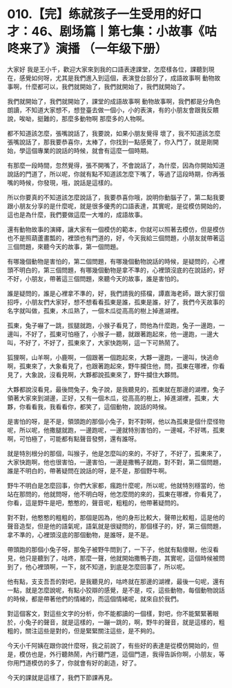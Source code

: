# 010.【完】练就孩子一生受用的好口才：46、剧场篇丨第七集：小故事《咕咚来了》演播 （一年级下册）

大家好 我是王小千，歡迎大家來到我的口語表達課堂，怎麼樣各位，課聽到現在，感覺如何呀，尤其是我們進入到這個，表演登台部分了，成語故事啊 動物故事啊，什麼都可以，我們就開始了，我們就開始了，我們就開始了。

我們就開始了，我們就開始了，課堂的成語故事啊 動物故事啊，我們都是分角色朗讀，不知道大家想不，想登臺去做一個小，小的表演，有的小朋友會跟我反饋說，唉呦，挺難的，那麼多動物啊 那麼多的人物啊。

都不知道該怎麼，張嘴說話了，我要說，如果小朋友覺得 壞了，我不知道該怎麼張嘴說話了，那我要恭喜你，太棒了，你找到一點感覺了，你入門了，就是剛開始，學這個專業的說話的時候，就會有這麼一個時期。

有那麼一段時間，忽然覺得，張不開嘴了，不會說話了，為什麼，因為你開始知道說話的門道了，所以呢，你就有點不知道該怎麼下嘴了，等過了這段時期，你再張嘴的時候，你發現，哦，說話是這樣的。

所以你要真的不知道該怎麼說話了，我要恭喜你哦，說明你動腦子了，第二點我要跟小朋友分享的是什麼呢，就是很多優秀的口語表達，其實呢，是從模仿開始的，這也是為什麼，我們要做這麼一大堆的，成語故事。

還有動物故事的演繹，讓大家有一個模仿的範本，你就可以照著去模仿，但是模仿也不是照葫蘆畫瓢的，裡頭也有門道的，好，今天我給三個問題，小朋友就帶著這三個問題，來聽今天的故事，第一個問題。

有哪幾個動物是害怕的，第二個問題，有哪幾個動物說話的時候，是疑問的，心裡頭不明白的，第三個問題，有哪幾個動物是拿不準的，心裡頭沒底的在說話的，好不好，小朋友，帶著這三個問題，來聽今天的故事，誰是害怕的。

誰是疑問的，誰是心裡拿不準的，好，我們請我的搭檔，譚嘉海老師，跟大家打個招呼，小朋友們大家好，想不想看看孤東是誰，孤東是誰，好了，我們今天故事的名字就叫做，孤東，木瓜熟了，一個木瓜從高高的樹上掉進湖裡。

孤東，兔子嚇了一跳，拔腿就跑，小猴子看見了，問他為什麼跑，兔子一邊跑，一邊叫，不好了，孤東可怕極了，小猴子一聽，就跟著跑起來，他一邊跑，一邊大叫，不好了，不好了，孤東來了，大家快跑啊，這一下可熱鬧了。

狐狸啊，山羊啊，小鹿啊，一個跟著一個跑起來，大夥一邊跑，一邊叫，快逃命啊，孤東來了，大象看見了，也跟著跑起來，野牛攔住他，問，孤東在哪裡，你看見了，大象說，沒看見啊，大夥都說孤東來了，野牛攔住大夥問。

大夥都說沒看見，最後問兔子，兔子說，是我聽見的，孤東就在那邊的湖裡，兔子領著大家來到湖邊，正好，又有一個木瓜，從高高的樹上，掉進湖裡，孤東，大夥，你看看我，我看看你，都笑了，這個動物，說話的時候。

是害怕的呀，是不是，領頭跑的那個小兔子，對不對啊，他以為孤東是個什麼怪物呢，所以呢，他撒腿就跑，一邊跑呢，一邊就特別害怕的，一邊喊，不好嗎，孤東啊，可怕極了，可能都有點聲音發劈，還有誰呀。

就是特別根分的那個，叫猴子，他是怎麼叫的來的，不好了，不好了，孤東來了，大家快跑啊，他也很害怕，一邊害怕，一邊是撒鴨子就跑，對不對，第二個問題，誰是不明白的，帶著疑問在說話的呀，是不是，那個野牛啊。

野牛不明白是怎麼回事，你們大家都，瘋跑什麼呢，所以呢，他就特別穩當的，他站在那問的，他就問呀，他不明白呀，他怎麼問的來的，孤東在哪裡，你看見了，你看，這是野牛是吧，憨憨的，聲音呢，粗粗的，他帶著疑問的。

對不對，他憨憨的粗粗的，那個是因為，他的身形比較大，聲帶比較粗，這是他的聲音造型，但是他的語氣呢，語氣就是很疑問的，那個樣子的，好，第三個問題，拿不準的，心裡頭沒底的那個動物，是誰呀，是不是。

帶頭跑的那個小兔子呀，那兔子被野牛問到了，一下子，他就有點傻眼，他沒看見，他只是聽到了，咕咚，那麼一聲，他就開始撒鴨子跑，其實呢，這個時候被問到了，他心裡頭啊，一下，就不知道，到底是怎麼回事了，所以呢。

他有點，支支吾吾的對吧，是我聽見的，咕咚就在那邊的湖裡，最後一句呢，還有一點，就是怎麼說呢，有點小狡辯的感覺，是不是，哎，這些動物，每個動物說話的時候，都是帶著他們的情緒的，而這個情緒呢，就來自於我們。

對這個客文，對這些文字的分析，你不能都讀的一個樣，對吧，你不能緊緊著眼於，小兔子的聲音，就是這樣的，一蹦一跳的，啊，野牛的聲音，就是這樣的，粗粗的，關注這些是對的，但是緊緊關注這些，是不夠的。

今天小千阿姨在跟你說什麼呀，我之前說了，有些好的表達是從模仿開始的，但是，模仿也是，外行聽熱鬧，內行聽門道，這個門道，我得告訴你啊，小朋友，等你用門道模仿的多了，你就會有好的創造，好了。

今天的課就是這樣了，我們下節課再見。